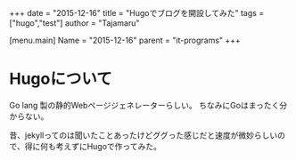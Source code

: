 +++
date = "2015-12-16"
title = "Hugoでブログを開設してみた"
tags = ["hugo","test"]
author = "Tajamaru"

[menu.main]
	Name = "2015-12-16"
	parent = "it-programs"
+++

# Hugoについて
Go lang 製の静的Webページジェネレーターらしい。
ちなみにGoはまったく分からない。

昔、jekyllってのは聞いたことあったけどググった感じだと速度が微妙らしいので、得に何も考えずにHugoで作ってみた。


